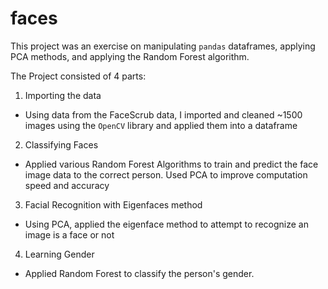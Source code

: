 # faces

This project was an exercise on manipulating `pandas` dataframes, applying PCA methods, and applying the Random Forest algorithm. 

The Project consisted of 4 parts:

1. Importing the data
* Using data from the FaceScrub data, I imported and cleaned ~1500 images using the `OpenCV` library and applied them into a dataframe
2. Classifying Faces
* Applied various Random Forest Algorithms to train and predict the face image data to the correct person. Used PCA to improve computation speed and accuracy
3. Facial Recognition with Eigenfaces method
* Using PCA, applied the eigenface method to attempt to recognize an image is a face or not
4. Learning Gender
* Applied Random Forest to classify the person's gender.
